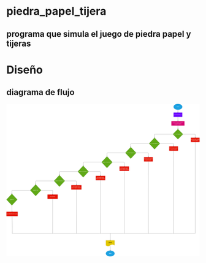 # piedra_papel_tijera
## programa que simula el juego de piedra papel y tijeras
# Diseño

## diagrama de flujo
![diagrama de flujo](diagrama.png "Diagrama de flujo")
